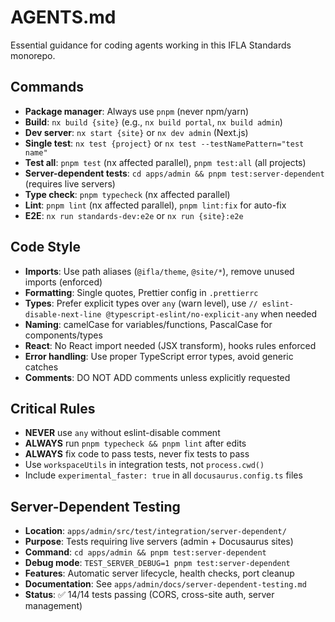 # AGENTS.md

Essential guidance for coding agents working in this IFLA Standards monorepo.

## Commands
- **Package manager**: Always use `pnpm` (never npm/yarn)
- **Build**: `nx build {site}` (e.g., `nx build portal`, `nx build admin`)
- **Dev server**: `nx start {site}` or `nx dev admin` (Next.js)
- **Single test**: `nx test {project}` or `nx test --testNamePattern="test name"`
- **Test all**: `pnpm test` (nx affected parallel), `pnpm test:all` (all projects)
- **Server-dependent tests**: `cd apps/admin && pnpm test:server-dependent` (requires live servers)
- **Type check**: `pnpm typecheck` (nx affected parallel)
- **Lint**: `pnpm lint` (nx affected parallel), `pnpm lint:fix` for auto-fix
- **E2E**: `nx run standards-dev:e2e` or `nx run {site}:e2e`

## Code Style
- **Imports**: Use path aliases (`@ifla/theme`, `@site/*`), remove unused imports (enforced)
- **Formatting**: Single quotes, Prettier config in `.prettierrc`
- **Types**: Prefer explicit types over `any` (warn level), use `// eslint-disable-next-line @typescript-eslint/no-explicit-any` when needed
- **Naming**: camelCase for variables/functions, PascalCase for components/types
- **React**: No React import needed (JSX transform), hooks rules enforced
- **Error handling**: Use proper TypeScript error types, avoid generic catches
- **Comments**: DO NOT ADD comments unless explicitly requested

## Critical Rules
- **NEVER** use `any` without eslint-disable comment
- **ALWAYS** run `pnpm typecheck && pnpm lint` after edits
- **ALWAYS** fix code to pass tests, never fix tests to pass
- Use `workspaceUtils` in integration tests, not `process.cwd()`
- Include `experimental_faster: true` in all `docusaurus.config.ts` files

## Server-Dependent Testing
- **Location**: `apps/admin/src/test/integration/server-dependent/`
- **Purpose**: Tests requiring live servers (admin + Docusaurus sites)
- **Command**: `cd apps/admin && pnpm test:server-dependent`
- **Debug mode**: `TEST_SERVER_DEBUG=1 pnpm test:server-dependent`
- **Features**: Automatic server lifecycle, health checks, port cleanup
- **Documentation**: See `apps/admin/docs/server-dependent-testing.md`
- **Status**: ✅ 14/14 tests passing (CORS, cross-site auth, server management)